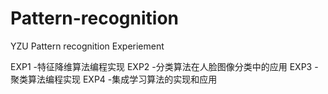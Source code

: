# Pattern-recognition
YZU Pattern recognition Experiement

EXP1 -特征降维算法编程实现
EXP2 -分类算法在人脸图像分类中的应用
EXP3 -聚类算法编程实现
EXP4 -集成学习算法的实现和应用
